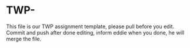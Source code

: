 # TWP-
This file is our TWP assignment template, please pull before you edit. 
Commit and push after done editing, inform eddie when you done, he will merge the file.